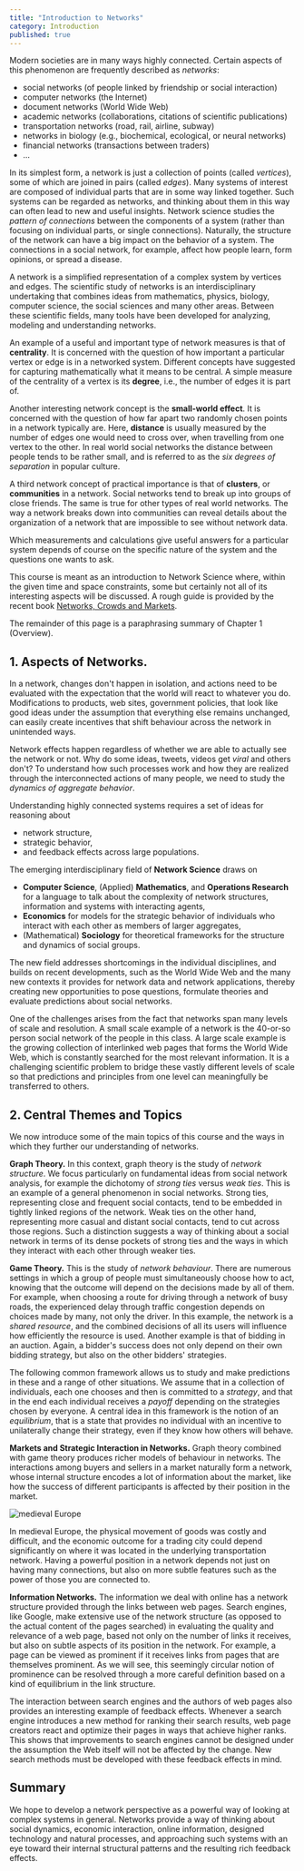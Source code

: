 ```yaml
---
title: "Introduction to Networks"
category: Introduction
published: true
---
```


Modern societies are in many ways highly connected.  Certain aspects of this
phenomenon are frequently described as _networks_:

* social networks (of people linked by friendship or social interaction)
* computer networks (the Internet)
* document networks (World Wide Web)
* academic networks (collaborations, citations of scientific publications)
* transportation networks (road, rail, airline, subway)
* networks in biology (e.g., biochemical, ecological, or neural networks)
* financial networks (transactions between traders)
* ...

In its simplest form, a network is just a collection of points (called
_vertices_), some of which are joined in pairs (called _edges_).  Many
systems of interest are composed of individual parts that are in some
way linked together.  Such systems can be regarded as networks, and
thinking about them in this way can often lead to new and useful
insights.  Network science studies the _pattern of connections_
between the components of a system (rather than focusing on individual
parts, or single connections).  Naturally, the structure of the
network can have a big impact on the behavior of a system.  The
connections in a social network, for example, affect how people learn,
form opinions, or spread a disease.

A network is a simplified representation of a complex system
by vertices and edges.  The scientific study of networks is an interdisciplinary
undertaking that combines ideas from mathematics, physics, biology,
computer science, the social sciences and many other areas.
Between these scientific fields, many tools have been developed
for analyzing, modeling and understanding networks.

An example of a useful and important type of network measures
is that of __centrality__.  It is concerned with the question of
how important a particular vertex or edge is in a networked system.
Different concepts have suggested for capturing mathematically
what it means to be central.  A simple measure of the centrality
of a vertex is its __degree__, i.e., the number of edges it is part of.

Another interesting network concept is the __small-world effect__.
It is concerned with the question of how far apart two randomly
chosen points in a network typically are. Here, __distance__ is usually
measured by the number of edges one would need to cross over, when travelling
from one vertex to the other.  In real world social networks
the distance between people tends to be rather small, and is referred to
as the _six degrees of separation_ in popular culture.

A third network concept of practical importance is that
of __clusters__, or __communities__ in a network.
Social networks tend to break up into groups of close friends.
The same is true for other types of real world networks.
The way a network breaks down into communities
can reveal details about the organization of a network
that are impossible to see without network data.

Which measurements and calculations give useful answers for a
particular system depends of course on the specific nature of the
system and the questions one wants to ask.

This course is meant as an introduction to Network Science
where, within the given time and space constraints, some
but certainly not all of its interesting aspects will be discussed.
A rough guide is provided by the recent book [Networks, Crowds and Markets].

The remainder of this page is a paraphrasing summary of Chapter 1
(Overview).

## 1. Aspects of Networks.

In a network, changes don't happen in isolation, and actions need to
be evaluated with the expectation that the world will react to whatever
you do.  Modifications to products, web sites, government policies,
that look like good ideas under the assumption that everything else
remains unchanged, can easily create incentives that shift behaviour
across the network in unintended ways.

Network effects happen regardless of whether we are able to actually
see the network or not.  Why do some ideas, tweets, videos get _viral_
and others don't?  To understand how such processes work and how they
are realized through the interconnected actions of many people, we
need to study the _dynamics of aggregate behavior_.

Understanding highly connected systems requires a set of ideas for reasoning about

* network structure,
* strategic behavior,
* and feedback effects across large populations.

The emerging interdisciplinary field of __Network Science__ draws on

* __Computer Science__, (Applied) __Mathematics__, and __Operations
Research__ for a language to talk about the complexity of network
structures, information and systems with interacting agents,
* __Economics__ for models for the strategic behavior of individuals
who interact with each other as members of larger aggregates,
* (Mathematical) __Sociology__ for theoretical frameworks for
the structure and dynamics of social groups.

The new field addresses shortcomings in the individual disciplines,
and builds on recent developments, such as the World Wide Web and the
many new contexts it provides for network data and network
applications,  thereby creating new opportunities to pose questions,
formulate theories and evaluate predictions about social networks.

One of the challenges arises from the fact that networks span many
levels of scale and resolution.  A small scale example of a network is
the 40-or-so person social network of the people in this class.  A
large scale example is the growing collection of interlinked web pages that
forms the World Wide Web, which is constantly searched for the most
relevant information.  It is a challenging scientific problem to
bridge these vastly different levels of scale so that predictions and
principles from one level can meaningfully be transferred to others.

## 2. Central Themes and Topics

We now introduce some of the main topics of this course
and the ways in which they further our understanding of networks.

__Graph Theory.__ In this context, graph theory is the study of
_network structure_.  We focus particularly on fundamental ideas from
social network analysis, for example the dichotomy of _strong ties_
versus _weak ties_.  This is an example of a general phenomenon in
social networks.  Strong ties, representing close and frequent social
contacts, tend to be embedded in tightly linked regions of the
network.  Weak ties on the other hand, representing more casual and
distant social contacts, tend to cut across those regions.  Such a
distinction suggests a way of thinking about a social network in terms
of its dense pockets of strong ties and the ways in which they
interact with each other through weaker ties.

<!--
![A communications network][hplabs]
-->

__Game Theory.__ This is the study of _network behaviour_.  There are
numerous settings in which a group of people must simultaneously
choose how to act, knowing that the outcome will depend on the
decisions made by all of them.  For example, when choosing a route for
driving through a network of busy roads, the experienced delay through
traffic congestion depends on choices made by many, not only the
driver.  In this example, the network is a _shared resource_,
and the combined decisions of all its users will influence how efficiently
the resource is used.
Another example is that of bidding in an auction.  Again, a bidder's
success does not only depend on their own bidding strategy, but also
on the other bidders' strategies.

The following common framework allows us to study and make predictions
in these and a range of other situations.  We assume that in a
collection of individuals, each one chooses and then is committed to a
_strategy_, and that in the end each individual receives a _payoff_
depending on the strategies chosen by everyone.  A central idea in
this framework is the notion of an _equilibrium_, that is a state that
provides no individual with an incentive to unilaterally change their
strategy, even if they know how others will behave.

__Markets and Strategic Interaction in Networks.__ Graph theory
combined with game theory produces richer models of behaviour in
networks.  The interactions among buyers and sellers in a market
naturally form a network, whose internal structure encodes a lot of
information about the market, like how the success of different
participants is affected by their position in the market.

![medieval Europe][europ]

In medieval Europe, the physical movement of goods was costly and
difficult, and the economic outcome for a trading city could depend
significantly on where it was located in the underlying
transportation network.  Having a powerful position in a network
depends not just on having many connections, but also on more subtle
features such as the power of those you are connected to.

__Information Networks.__ The information we deal with online has a
network structure provided through the links between web pages.
Search engines, like Google, make extensive use of the network
structure (as opposed to the actual content of the pages searched) in
evaluating the quality and relevance of a web page, based not only on
the number of links it receives, but also on subtle aspects of its
position in the network.  For example, a page can be viewed as
prominent if it receives links from pages that are themselves
prominent.  As we will see, this seemingly circular notion of
prominence can be resolved through a more careful definition based on
a kind of equilibrium in the link structure.

The interaction between search engines and the authors of web pages
also provides an interesting example of feedback effects.  Whenever a
search engine introduces a new method for ranking their search
results, web page creators react and optimize their pages in ways that
achieve higher ranks.  This shows that improvements to search engines
cannot be designed under the assumption the Web itself will not be
affected by the change.  New search methods must be developed with
these feedback effects in mind.

## Summary

We hope to develop a network perspective as a powerful way of looking
at complex systems in general.  Networks provide a way of thinking
about social dynamics, economic interaction, online information,
designed technology and natural processes, and approaching such
systems with an eye toward their internal structural patterns and the
resulting rich feedback effects.

[hplabs]: http://www-personal.umich.edu/~ladamic/img/hplabsemailhierarchy.jpg  "HPLABS"

[europ]: http://upload.wikimedia.org/wikipedia/commons/e/e1/Late_Medieval_Trade_Routes.jpg "medieval trade routes"

[Networks, Crowds and Markets]: https://www.cs.cornell.edu/home/kleinber/networks-book/
